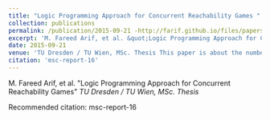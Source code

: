 ```yaml
---
title: "Logic Programming Approach for Concurrent Reachability Games "
collection: publications
permalink: /publication/2015-09-21 -http://farif.github.io/files/papers/files/Farif-Msc-Thesis-Report-11.pdf
excerpt: 'M. Fareed Arif, et al. &quot;Logic Programming Approach for Concurrent Reachability Games&quot; <i>TU Dresden / TU Wien, MSc. Thesis</i>'
date: 2015-09-21 
venue: 'TU Dresden / TU Wien, MSc. Thesis This paper is about the number 3. The number 4 is left for future work.'
citation: 'msc-report-16'
---
```

M. Fareed Arif, et al. &quot;Logic Programming Approach for Concurrent Reachability Games&quot; <i>TU Dresden / TU Wien, MSc. Thesis</i>

Recommended citation: msc-report-16